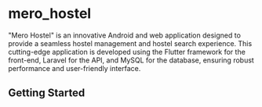 # mero_hostel

"Mero Hostel" is an innovative Android and web application designed to provide a seamless hostel management and hostel search experience. This cutting-edge application is developed using the Flutter framework for the front-end, Laravel for the API, and MySQL for the database, ensuring robust performance and user-friendly interface.

## Getting Started

